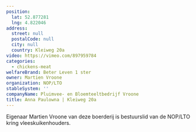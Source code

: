```yaml
---
position:
  lat: 52.877281
  lng: 4.822046
address:
  street: null
  postalCode: null
  city: null
  country: Kleiweg 20a
video: https://vimeo.com/897959784
categories:
  - chickens-meat
welfareBrand: Beter Leven 1 ster
owner: Martien Vroone
organization: NOP/LTO
stableSystem: ''
companyName: Pluimvee- en Bloemteeltbedrijf Vroone
title: Anna Paulowna | Kleiweg 20a
---
```

Eigenaar Martien Vroone van deze boerderij is bestuurslid van de NOP/LTO kring vleeskuikenhouders.